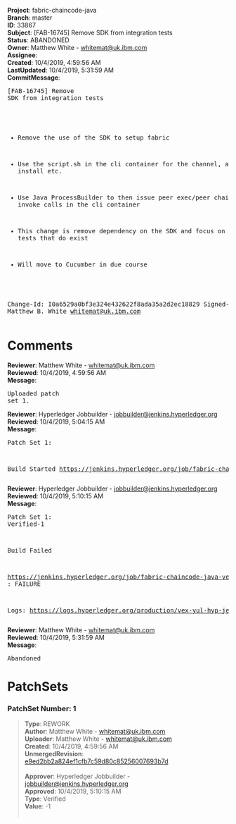 <strong>Project</strong>: fabric-chaincode-java<br><strong>Branch</strong>: master<br><strong>ID</strong>: 33867<br><strong>Subject</strong>: [FAB-16745] Remove SDK from integration tests<br><strong>Status</strong>: ABANDONED<br><strong>Owner</strong>: Matthew White - whitemat@uk.ibm.com<br><strong>Assignee</strong>:<br><strong>Created</strong>: 10/4/2019, 4:59:56 AM<br><strong>LastUpdated</strong>: 10/4/2019, 5:31:59 AM<br><strong>CommitMessage</strong>:<br><pre>[FAB-16745] Remove SDK from integration tests

- Remove the use of the SDK to setup fabric
- Use the script.sh in the cli container
  for the channel, and cc install etc.
- Use Java ProcessBuilder to then issue
  peer exec/peer chaincode invoke calls in
  the cli container

- This change is remove dependency on the SDK
  and focus on the tests that do exist
- Will move to Cucumber in due course

Change-Id: I0a6529a0bf3e324e432622f8ada35a2d2ec18829
Signed-off-by: Matthew B. White <whitemat@uk.ibm.com>
</pre><h1>Comments</h1><strong>Reviewer</strong>: Matthew White - whitemat@uk.ibm.com<br><strong>Reviewed</strong>: 10/4/2019, 4:59:56 AM<br><strong>Message</strong>: <pre>Uploaded patch set 1.</pre><strong>Reviewer</strong>: Hyperledger Jobbuilder - jobbuilder@jenkins.hyperledger.org<br><strong>Reviewed</strong>: 10/4/2019, 5:04:15 AM<br><strong>Message</strong>: <pre>Patch Set 1:

Build Started https://jenkins.hyperledger.org/job/fabric-chaincode-java-verify-x86_64/337/</pre><strong>Reviewer</strong>: Hyperledger Jobbuilder - jobbuilder@jenkins.hyperledger.org<br><strong>Reviewed</strong>: 10/4/2019, 5:10:15 AM<br><strong>Message</strong>: <pre>Patch Set 1: Verified-1

Build Failed 

https://jenkins.hyperledger.org/job/fabric-chaincode-java-verify-x86_64/337/ : FAILURE

Logs: https://logs.hyperledger.org/production/vex-yul-hyp-jenkins-3/fabric-chaincode-java-verify-x86_64/337</pre><strong>Reviewer</strong>: Matthew White - whitemat@uk.ibm.com<br><strong>Reviewed</strong>: 10/4/2019, 5:31:59 AM<br><strong>Message</strong>: <pre>Abandoned</pre><h1>PatchSets</h1><h3>PatchSet Number: 1</h3><blockquote><strong>Type</strong>: REWORK<br><strong>Author</strong>: Matthew White - whitemat@uk.ibm.com<br><strong>Uploader</strong>: Matthew White - whitemat@uk.ibm.com<br><strong>Created</strong>: 10/4/2019, 4:59:56 AM<br><strong>UnmergedRevision</strong>: [e9ed2bb2a824ef1cfb7c59d80c85256007693b7d](https://github.com/hyperledger-gerrit-archive/fabric-chaincode-java/commit/e9ed2bb2a824ef1cfb7c59d80c85256007693b7d)<br><br><strong>Approver</strong>: Hyperledger Jobbuilder - jobbuilder@jenkins.hyperledger.org<br><strong>Approved</strong>: 10/4/2019, 5:10:15 AM<br><strong>Type</strong>: Verified<br><strong>Value</strong>: -1<br><br></blockquote>